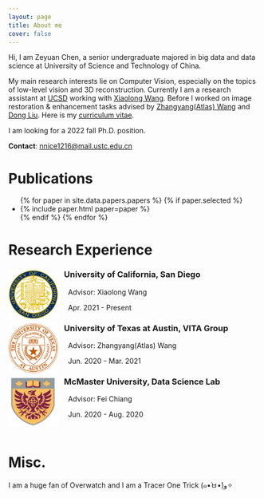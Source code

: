 ```yaml
---
layout: page
title: About me 
cover: false
---
```


Hi, I am Zeyuan Chen, a senior undergraduate majored in big data and data science at University of Science and Technology of China.

My main research interests lie on Computer Vision, especially on the topics of low-level vision and 3D reconstruction. Currently I am a research assistant at [UCSD](https://ucsd.edu) working with [Xiaolong Wang](https://xiaolonw.github.io/). Before I worked on image restoration & enhancement tasks advised by [Zhangyang(Atlas) Wang](https://vita-group.github.io/) and [Dong Liu](http://staff.ustc.edu.cn/~dongeliu/). Here is my [curriculum vitae](https://zychen-ustc.github.io/CV1.pdf).

I am looking for a 2022 fall Ph.D. position.

**Contact**: nnice1216@mail.ustc.edu.cn

# Publications 
<ul>
{% for paper in site.data.papers.papers %}
  {% if paper.selected %}
  <li>
  {% include paper.html paper=paper %}
  </li>
  {% endif %}
{% endfor %}
</ul>



# Research Experience

<div style="clear: both;">
  <div style="float: left; margin-right 1em;">
    <img src="/assets/img/ucsd.png" alt="" width="100" height="100">
  </div>
  <div>
    <h3>&nbsp;&nbsp;&nbsp;University of California, San Diego</h3>
    <p> &nbsp;&nbsp;&nbsp;&nbsp;&nbsp;Advisor: Xiaolong Wang</p>
    <p>&nbsp;&nbsp;&nbsp;&nbsp;&nbsp;Apr. 2021 - Present</p>
  </div>
</div>

<div style="clear: both;">
  <div style="float: left; margin-right 1em;">
    <img src="/assets/img/austin.png" alt="" width="100" height="100">
  </div>
  <div>
    <h3>&nbsp;&nbsp;&nbsp;University of Texas at Austin, VITA Group</h3>
    <p> &nbsp;&nbsp;&nbsp;&nbsp;&nbsp;Advisor: Zhangyang(Atlas) Wang</p>
    <p>&nbsp;&nbsp;&nbsp;&nbsp;&nbsp;Jun. 2020 - Mar. 2021</p>
  </div>
</div>

<div style="clear: both;">
  <div style="float: left; margin-right 1em;">
    <img src="/assets/img/mcmaster.jpeg" alt="" width="100" height="100">
  </div>
  <div>
    <h3>&nbsp;&nbsp;&nbsp;McMaster University, Data Science Lab</h3>
    <p> &nbsp;&nbsp;&nbsp;&nbsp;&nbsp;Advisor: Fei Chiang</p>
    <p>&nbsp;&nbsp;&nbsp;&nbsp;&nbsp;Jun. 2020 - Aug. 2020</p>
  </div>
</div>
<br/>



# Misc.
I am a huge fan of Overwatch and I am a Tracer One Trick (๑•̀ㅂ•́)و✧